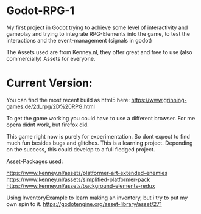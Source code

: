 # Godot-RPG-1
My first project in Godot trying to achieve some level of interactivity and gameplay and trying to integrate RPG-Elements into the game, to test the interactions and the event-management (signals in godot)

The Assets used are from Kenney.nl, they offer great and free to use (also commercially) Assets for everyone.

# Current Version:

You can find the most recent build as html5 here: https://www.grinning-games.de/2d_rpg/2D%20RPG.html

To get the game working you could have to use a different browser. For me opera didnt work, but firefox did.

This game right now is purely for experimentation. So dont expect to find much fun besides bugs and glitches. This is a learning project. Depending on the success, this could develop to a full fledged project.

Asset-Packages used:

https://www.kenney.nl/assets/platformer-art-extended-enemies
https://www.kenney.nl/assets/simplified-platformer-pack
https://www.kenney.nl/assets/background-elements-redux

Using InventoryExample to learn making an inventory, but i try to put my own spin to it.
https://godotengine.org/asset-library/asset/271

